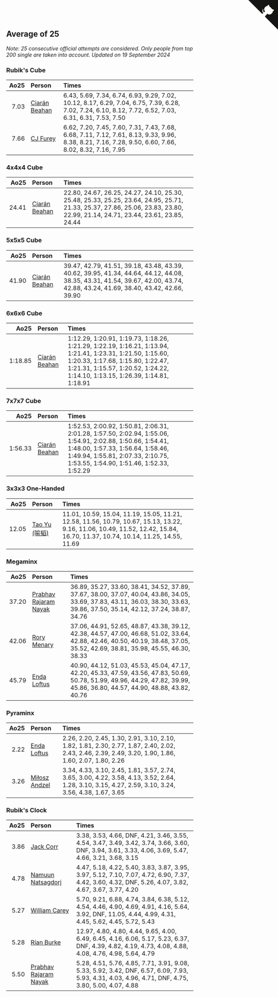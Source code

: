 ## Average of 25

*Note: 25 consecutive official attempts are considered. Only people from top 200 single are taken into account.*
*Updated on 19 September 2024*


### Rubik's Cube

| Ao25 | Person | Times |
| ---: | :--- | :--- |
| 7.03 | [Ciarán Beahan](https://www.worldcubeassociation.org/persons/2012BEAH01) | 6.43, 5.69, 7.34, 6.74, 6.93, 9.29, 7.02, 10.12, 8.17, 6.29, 7.04, 6.75, 7.39, 6.28, 7.02, 7.24, 6.10, 8.12, 7.72, 6.52, 7.03, 6.31, 6.31, 7.53, 7.50 |
| 7.66 | [CJ Furey](https://www.worldcubeassociation.org/persons/2022FURE01) | 6.62, 7.20, 7.45, 7.60, 7.31, 7.43, 7.68, 6.68, 7.11, 7.12, 7.61, 8.13, 9.33, 9.96, 8.38, 8.21, 7.16, 7.28, 9.50, 6.60, 7.66, 8.02, 8.32, 7.16, 7.95 |

### 4x4x4 Cube

| Ao25 | Person | Times |
| ---: | :--- | :--- |
| 24.41 | [Ciarán Beahan](https://www.worldcubeassociation.org/persons/2012BEAH01) | 22.80, 24.67, 26.25, 24.27, 24.10, 25.30, 25.48, 25.33, 25.25, 23.64, 24.95, 25.71, 21.33, 25.37, 27.86, 25.06, 23.83, 23.80, 22.99, 21.14, 24.71, 23.44, 23.61, 23.85, 24.44 |

### 5x5x5 Cube

| Ao25 | Person | Times |
| ---: | :--- | :--- |
| 41.90 | [Ciarán Beahan](https://www.worldcubeassociation.org/persons/2012BEAH01) | 39.47, 42.79, 41.51, 39.18, 43.48, 43.39, 40.62, 39.95, 41.34, 44.64, 44.12, 44.08, 38.35, 43.31, 41.54, 39.67, 42.00, 43.74, 42.88, 43.24, 41.69, 38.40, 43.42, 42.66, 39.90 |

### 6x6x6 Cube

| Ao25 | Person | Times |
| ---: | :--- | :--- |
| 1:18.85 | [Ciarán Beahan](https://www.worldcubeassociation.org/persons/2012BEAH01) | 1:12.29, 1:20.91, 1:19.73, 1:18.26, 1:21.29, 1:22.19, 1:16.21, 1:13.94, 1:21.41, 1:23.31, 1:21.50, 1:15.60, 1:20.33, 1:17.68, 1:15.80, 1:22.47, 1:21.31, 1:15.57, 1:20.52, 1:24.22, 1:14.10, 1:13.15, 1:26.39, 1:14.81, 1:18.91 |

### 7x7x7 Cube

| Ao25 | Person | Times |
| ---: | :--- | :--- |
| 1:56.33 | [Ciarán Beahan](https://www.worldcubeassociation.org/persons/2012BEAH01) | 1:52.53, 2:00.92, 1:50.81, 2:06.31, 2:01.28, 1:57.50, 2:02.94, 1:55.06, 1:54.91, 2:02.88, 1:50.66, 1:54.41, 1:48.00, 1:57.33, 1:56.64, 1:58.46, 1:49.94, 1:55.81, 2:07.33, 2:10.75, 1:53.55, 1:54.90, 1:51.46, 1:52.33, 1:52.29 |

### 3x3x3 One-Handed

| Ao25 | Person | Times |
| ---: | :--- | :--- |
| 12.05 | [Tao Yu (喻韬)](https://www.worldcubeassociation.org/persons/2012YUTA01) | 11.01, 10.59, 15.04, 11.19, 15.05, 11.21, 12.58, 11.56, 10.79, 10.67, 15.13, 13.22, 9.16, 11.06, 10.49, 11.52, 12.42, 15.84, 16.70, 11.37, 10.74, 10.14, 11.25, 14.55, 11.69 |

### Megaminx

| Ao25 | Person | Times |
| ---: | :--- | :--- |
| 37.20 | [Prabhav Rajaram Nayak](https://www.worldcubeassociation.org/persons/2019NAYA01) | 36.89, 35.27, 33.60, 38.41, 34.52, 37.89, 37.67, 38.00, 37.07, 40.04, 43.86, 34.05, 33.69, 37.83, 43.11, 36.03, 38.30, 33.63, 39.86, 37.50, 35.14, 42.12, 37.24, 38.87, 34.76 |
| 42.06 | [Rory Menary](https://www.worldcubeassociation.org/persons/2022MENA01) | 37.06, 44.91, 52.65, 48.87, 43.38, 39.12, 42.38, 44.57, 47.00, 46.68, 51.02, 33.64, 42.88, 42.46, 40.50, 40.19, 38.48, 37.05, 35.52, 42.69, 38.81, 35.98, 45.55, 46.30, 38.33 |
| 45.79 | [Enda Loftus](https://www.worldcubeassociation.org/persons/2021LOFT01) | 40.90, 44.12, 51.03, 45.53, 45.04, 47.17, 42.20, 45.33, 47.59, 43.56, 47.83, 50.69, 50.78, 51.99, 49.96, 44.29, 47.82, 39.99, 45.86, 36.80, 44.57, 44.90, 48.88, 43.82, 40.76 |

### Pyraminx

| Ao25 | Person | Times |
| ---: | :--- | :--- |
| 2.22 | [Enda Loftus](https://www.worldcubeassociation.org/persons/2021LOFT01) | 2.26, 2.20, 2.45, 1.30, 2.91, 3.10, 2.10, 1.82, 1.81, 2.30, 2.77, 1.87, 2.40, 2.02, 2.43, 2.46, 2.39, 2.49, 3.20, 1.90, 1.86, 1.60, 2.07, 1.80, 2.26 |
| 3.26 | [Miłosz Andzel](https://www.worldcubeassociation.org/persons/2022ANDZ01) | 3.34, 4.33, 3.10, 2.45, 1.81, 3.57, 2.74, 3.65, 3.00, 4.22, 3.58, 4.13, 3.52, 2.64, 1.28, 3.10, 3.15, 4.27, 2.59, 3.10, 3.24, 3.56, 4.38, 1.67, 3.65 |

### Rubik's Clock

| Ao25 | Person | Times |
| ---: | :--- | :--- |
| 3.86 | [Jack Corr](https://www.worldcubeassociation.org/persons/2022CORR06) | 3.38, 3.53, 4.66, DNF, 4.21, 3.46, 3.55, 4.54, 3.47, 3.49, 3.42, 3.74, 3.66, 3.60, DNF, 3.94, 3.61, 3.33, 4.06, 3.69, 5.47, 4.66, 3.21, 3.68, 3.15 |
| 4.78 | [Namuun Natsagdorj](https://www.worldcubeassociation.org/persons/2019NATS02) | 4.47, 5.18, 4.22, 5.40, 3.83, 3.87, 3.95, 3.97, 5.12, 7.10, 7.07, 4.72, 6.90, 7.37, 4.42, 3.60, 4.32, DNF, 5.26, 4.07, 3.82, 4.67, 3.67, 3.77, 4.20 |
| 5.27 | [William Carey](https://www.worldcubeassociation.org/persons/2019CARE02) | 5.70, 9.21, 6.88, 4.74, 3.84, 6.38, 5.12, 4.54, 4.46, 4.90, 4.69, 4.91, 4.16, 5.64, 3.92, DNF, 11.05, 4.44, 4.99, 4.31, 4.45, 5.62, 4.45, 5.72, 5.43 |
| 5.28 | [Rían Burke](https://www.worldcubeassociation.org/persons/2019BURK05) | 12.97, 4.80, 4.80, 4.44, 9.65, 4.00, 6.49, 6.45, 4.16, 6.06, 5.17, 5.23, 6.37, DNF, 4.39, 4.82, 4.19, 4.73, 4.08, 4.88, 4.08, 4.76, 4.98, 5.64, 4.79 |
| 5.50 | [Prabhav Rajaram Nayak](https://www.worldcubeassociation.org/persons/2019NAYA01) | 5.28, 4.51, 5.76, 4.85, 7.71, 3.91, 9.08, 5.33, 5.92, 3.42, DNF, 6.57, 6.09, 7.93, 5.93, 4.31, 4.03, 4.96, 4.71, DNF, 4.75, 3.80, 5.00, 4.07, 4.88 |


<a href="https://github.com/simonkellly/wca_statistics_ireland" class="github-corner" aria-label="View source on Github"><svg width="80" height="80" viewBox="0 0 250 250" style="fill:#151513; color:#fff; position: absolute; top: 0; border: 0; right: 0;" aria-hidden="true"><path d="M0,0 L115,115 L130,115 L142,142 L250,250 L250,0 Z"></path><path d="M128.3,109.0 C113.8,99.7 119.0,89.6 119.0,89.6 C122.0,82.7 120.5,78.6 120.5,78.6 C119.2,72.0 123.4,76.3 123.4,76.3 C127.3,80.9 125.5,87.3 125.5,87.3 C122.9,97.6 130.6,101.9 134.4,103.2" fill="currentColor" style="transform-origin: 130px 106px;" class="octo-arm"></path><path d="M115.0,115.0 C114.9,115.1 118.7,116.5 119.8,115.4 L133.7,101.6 C136.9,99.2 139.9,98.4 142.2,98.6 C133.8,88.0 127.5,74.4 143.8,58.0 C148.5,53.4 154.0,51.2 159.7,51.0 C160.3,49.4 163.2,43.6 171.4,40.1 C171.4,40.1 176.1,42.5 178.8,56.2 C183.1,58.6 187.2,61.8 190.9,65.4 C194.5,69.0 197.7,73.2 200.1,77.6 C213.8,80.2 216.3,84.9 216.3,84.9 C212.7,93.1 206.9,96.0 205.4,96.6 C205.1,102.4 203.0,107.8 198.3,112.5 C181.9,128.9 168.3,122.5 157.7,114.1 C157.9,116.9 156.7,120.9 152.7,124.9 L141.0,136.5 C139.8,137.7 141.6,141.9 141.8,141.8 Z" fill="currentColor" class="octo-body"></path></svg></a><style>.github-corner:hover .octo-arm{animation:octocat-wave 560ms ease-in-out}@keyframes octocat-wave{0%,100%{transform:rotate(0)}20%,60%{transform:rotate(-25deg)}40%,80%{transform:rotate(10deg)}}@media (max-width:500px){.github-corner:hover .octo-arm{animation:none}.github-corner .octo-arm{animation:octocat-wave 560ms ease-in-out}}</style>
